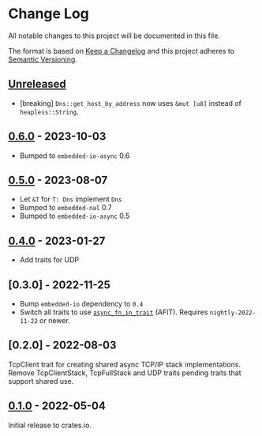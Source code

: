 # Change Log

All notable changes to this project will be documented in this file.

The format is based on [Keep a Changelog](http://keepachangelog.com/)
and this project adheres to [Semantic Versioning](http://semver.org/).

## [Unreleased]

- [breaking] `Dns::get_host_by_address` now uses `&mut [u8]` instead of `heapless::String`.

## [0.6.0] - 2023-10-03

- Bumped to `embedded-io-async` 0.6

## [0.5.0] - 2023-08-07

- Let `&T` for `T: Dns` implement `Dns`
- Bumped to `embedded-nal` 0.7
- Bumped to `embedded-io-async` 0.5

## [0.4.0] - 2023-01-27

- Add traits for UDP

## [0.3.0] - 2022-11-25

- Bump `embedded-io` dependency to `0.4`
- Switch all traits to use [`async_fn_in_trait`](https://blog.rust-lang.org/inside-rust/2022/11/17/async-fn-in-trait-nightly.html) (AFIT). Requires `nightly-2022-11-22` or newer.

## [0.2.0] - 2022-08-03

TcpClient trait for creating shared async TCP/IP stack implementations.
Remove TcpClientStack, TcpFullStack and UDP traits pending traits that support shared use.

## [0.1.0] - 2022-05-04

Initial release to crates.io.

[Unreleased]: https://github.com/rust-embedded-community/embedded-nal/compare/embedded-nal-async-v0.6.0...HEAD
[0.6.0]: https://github.com/rust-embedded-community/embedded-nal/compare/embedded-nal-async-v0.5.0...embedded-nal-async-v0.6.0
[0.5.0]: https://github.com/rust-embedded-community/embedded-nal/compare/embedded-nal-async-v0.4.0...embedded-nal-async-v0.5.0
[0.4.0]: https://github.com/rust-embedded-community/embedded-nal/compare/embedded-nal-async-v0.3.0...embedded-nal-async-v0.4.0
[0.1.0]: https://github.com/rust-embedded-community/embedded-nal/releases/tag/embedded-nal-async-v0.1.0
